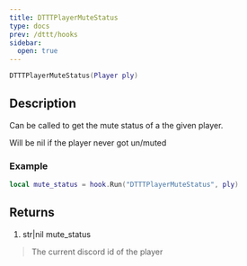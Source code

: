 ```yaml
---
title: DTTTPlayerMuteStatus
type: docs
prev: /dttt/hooks
sidebar:
  open: true
---
```


```lua
DTTTPlayerMuteStatus(Player ply)
```

## Description
Can be called to get the mute status of a the given player.

Will be nil if the player never got un/muted

### Example
```lua
local mute_status = hook.Run("DTTTPlayerMuteStatus", ply)
```

## Returns
1. str|nil mute_status
> The current discord id of the player